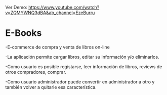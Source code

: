 Ver Demo: https://www.youtube.com/watch?v=ZQMYWNQ3dBA&ab_channel=EzeBurru

# E-Books

-E-commerce de compra y venta de libros on-line

-La aplicación permite cargar libros, editar su información y/o eliminarlos.

-Como usuario es posible registarse, leer información de libros, reviews de otros compradores, comprar.

-Como usuario administrador puede convertir en administrador a otro y también volver a quitarle esa característica.

